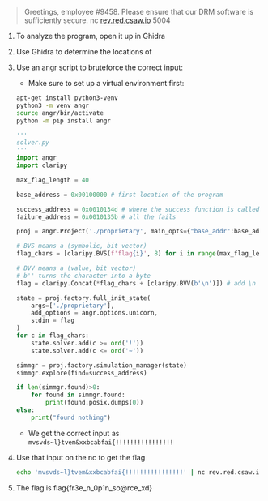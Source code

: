 > Greetings, employee #9458. Please ensure that our DRM software is sufficiently secure.
nc [rev.red.csaw.io](http://rev.red.csaw.io/) 5004

1. To analyze the program, open it up in Ghidra
2. Use Ghidra to determine the locations of 
3. Use an angr script to bruteforce the correct input:
    - Make sure to set up a virtual environment first:

    ```bash
    apt-get install python3-venv
    python3 -m venv angr
    source angr/bin/activate
    python -m pip install angr
    ```

    ```python
    '''
    solver.py
    '''
    import angr
    import claripy

    max_flag_length = 40

    base_address = 0x00100000 # first location of the program

    success_address = 0x0010134d # where the success function is called
    failure_address = 0x0010135b # all the fails

    proj = angr.Project('./proprietary', main_opts={"base_addr":base_address})

    # BVS means a (symbolic, bit vector)
    flag_chars = [claripy.BVS(f'flag{i}', 8) for i in range(max_flag_length)]

    # BVV means a (value, bit vector)
    # b'' turns the character into a byte 
    flag = claripy.Concat(*flag_chars + [claripy.BVV(b'\n')]) # add \n in order to allow input to be accepted

    state = proj.factory.full_init_state(
    	args=['./proprietary'],
    	add_options = angr.options.unicorn,
    	stdin = flag
    )
    for c in flag_chars:
    	state.solver.add(c >= ord('!'))
    	state.solver.add(c <= ord('~'))

    simmgr = proj.factory.simulation_manager(state)
    simmgr.explore(find=success_address)

    if len(simmgr.found)>0:
    	for found in simmgr.found:
    		print(found.posix.dumps(0))
    else:
    	print("found nothing")
    ```

    - We get the correct input as `mvsvds~l}tvem&xxbcabfai{!!!!!!!!!!!!!!!!`
4. Use that input on the nc to get the flag

    ```bash
    echo 'mvsvds~l}tvem&xxbcabfai{!!!!!!!!!!!!!!!!' | nc rev.red.csaw.io 5004 
    ```

5. The flag is flag{fr3e_n_0p1n_so@rce_xd}
